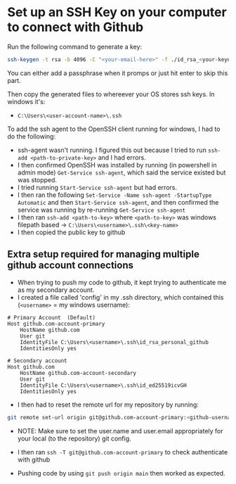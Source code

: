 # Set up an SSH Key on your computer to connect with Github
Run the following command to generate a key:

```bash
ssh-keygen -t rsa -b 4096 -C "<your-email-here>" -f ./id_rsa_<your-keyname-here>  
```

You can either add a passphrase when it promps or just hit enter to skip this part.

Then copy the generated files to whereever your OS stores ssh keys. In windows it's:
* ```C:\Users\<user-account-name>\.ssh```



To add the ssh agent to the OpenSSH client running for windows, I had to do the following:

* ssh-agent wasn't running. I figured this out because I tried to run ```ssh-add <path-to-private-key>``` and I had errors.
* I then confirmed OpenSSH was installed by running (in powershell in admin mode) ```Get-Service ssh-agent```, which said the service existed but was stopped.
* I tried running ```Start-Service ssh-agent``` but had errors.
* I then ran the following ```Set-Service -Name ssh-agent -StartupType Automatic``` and then ```Start-Service ssh-agent```, and then confirmed the service was running by re-running ```Get-Service ssh-agent```
* I then ran ```ssh-add <path-to-key>``` where ```<path-to-key>``` was windows filepath based -> ```C:\Users\<username>\.ssh\<key-name>```
* I then copied the public key to github



## Extra setup required for managing multiple github account connections

* When trying to push my code to github, it kept trying to authenticate me as my secondary account.
* I created a file called 'config' in my .ssh directory, which contained this (```<username>``` = my windows username):
```
# Primary Account  (Default)
Host github.com-account-primary
    HostName github.com
    User git
    IdentityFile C:\Users\<username>\.ssh\id_rsa_personal_github
    IdentitiesOnly yes

# Secondary account
Host github.com
    HostName github.com-account-secondary
    User git
    IdentityFile C:\Users\<username>\.ssh\id_ed25519icvGH
    IdentitiesOnly yes
```

* I then had to reset the remote url for my repository by running:
```bash
git remote set-url origin git@github.com-account-primary:<github-username>/<github-repo-name>.git
```

* NOTE: Make sure to set the user.name and user.email appropriately for your local (to the repository) git config.

* I then ran ```ssh -T git@github.com-account-primary``` to check authenticate with github
* Pushing code by using ```git push origin main``` then worked as expected.